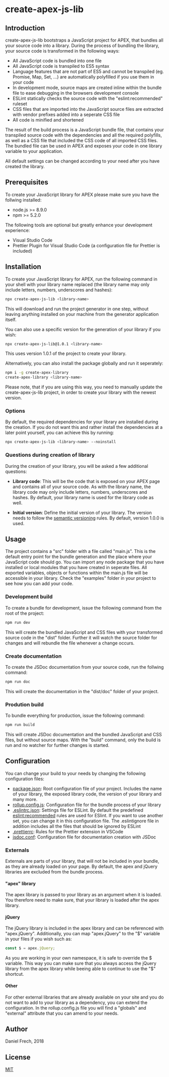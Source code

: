 # create-apex-js-lib

## Introduction

create-apex-js-lib bootstraps a JavaScript project for APEX, that bundles all your source code into a library. During the process of bundling the library, your source code is transformed in the following ways:

-   All JavaScript code is bundled into one file
-   All JavaScript code is transpiled to ES5 syntax
-   Language features that are not part of ES5 and cannot be transpiled (eg. Promise, Map, Set, ...) are automatically polyfilled if you use them in your code
-   In development mode, source maps are created inline within the bundle file to ease debugging in the browsers development console
-   ESLint statically checks the source code with the "eslint:recommended" ruleset
-   CSS files that are imported into the JavaScript source files are extracted with vendor prefixes added into a seperate CSS file
-   All code is minified and shortened

The result of the build process is a JavaScript bundle file, that contains your transpiled source code with the dependencies and all the required polyfills, as well as a CSS file that included the CSS code of all imported CSS files. The bundled file can be used in APEX and exposes your code in one library variable to your application.

All default settings can be changed according to your need after you have created the library.

## Prerequisites

To create your JavaScript library for APEX please make sure you have the follwing installed:

-   node.js >= 8.9.0
-   npm >= 5.2.0

The following tools are optional but greatly enhance your development experience:

-   Visual Studio Code
-   Prettier Plugin for Visual Studio Code (a configuration file for Prettier is included)

## Installation

To create your JavaScript library for APEX, run the following command in your shell with your library name replaced (the library name may only include letters, numbers, underscores and hashes):

```bash
npx create-apex-js-lib <library-name>
```

This will download and run the project generator in one step, without leaving anything installed on your machine from the generator application itself.

You can also use a specific version for the generation of your library if you wish:

```bash
npx create-apex-js-lib@1.0.1 <library-name>
```

This uses version 1.0.1 of the project to create your library.

Alternatively, you can also install the package globally and run it seperately:

```bash
npm i -g create-apex-library
create-apex-library <library-name>
```

Please note, that if you are using this way, you need to manually update the create-apex-js-lib project, in order to create your library with the newest version.

### Options

By default, the required dependencies for your library are installed during the creation. If you do not want this and rather install the dependencies at a later point yourself, you can achieve this by running:

```bash
npx create-apex-js-lib <library-name> --noinstall
```

### Questions during creation of library

During the creation of your library, you will be asked a few additional questions:

-   **Library code**: This will be the code that is exposed on your APEX page and contains all of your source code. As with the library name, the library code may only include letters, numbers, underscores and hashes. By default, your library name is used for the library code as well.

-   **Initial version**: Define the initial version of your library. The version needs to follow the [semantic versioning](https://semver.org/) rules. By default, version 1.0.0 is used.

## Usage

The project contains a "src" folder with a file called "main.js". This is the default entry point for the bundle generation and the place where your JavaScript code should go. You can import any node package that you have installed or local modules that you have created in seperate files. All exported variables, objects or functions within the main.js file will be accessible in your library. Check the "examples" folder in your project to see how you can add your code.

### Development build

To create a bundle for development, issue the following command from the root of the project:

```bash
npm run dev
```

This will create the bundled JavaScript and CSS files with your transformed source code in the "dist" folder. Further it will watch the source folder for changes and will rebundle the file whenever a change occurs.

### Create documentation

To create the JSDoc documentation from your source code, run the follwing command:

```bash
npm run doc
```

This will create the documentation in the "dist/doc" folder of your project.

### Prodution build

To bundle everything for production, issue the following command:

```bash
npm run build
```

This will create JSDoc documentation and the bundled JavaScript and CSS files, but without source maps. With the "build" command, only the build is run and no watcher for further changes is started.

## Configuration

You can change your build to your needs by changing the following configuration files:

-   [package.json](https://docs.npmjs.com/files/package.json): Root configuration file of your project. Includes the name of your library, the exposed library code, the version of your library and many more.
-   [rollup.config.js](https://rollupjs.org/guide/en): Configuration file for the bundle process of your library
-   [.eslintrc.json](https://eslint.org/docs/user-guide/configuring): Settings file for ESLint. By default the predefined [eslint:recommended](https://eslint.org/docs/rules/) rules are used for ESlint. If you want to use another set, you can change it in this configuration file. The .eslintignore file in addition includes all the files that should be ignored by ESLint
-   [.prettierrc](https://github.com/prettier/prettier): Rules for the Prettier extension in VSCode
-   [jsdoc.conf](http://usejsdoc.org/about-configuring-jsdoc.html): Configuration file for documentation creation with JSDoc

### Externals

Externals are parts of your library, that will not be included in your bundle, as they are already loaded on your page. By default, the apex and jQuery libraries are excluded from the bundle process.

#### "apex" library

The apex library is passed to your library as an argument when it is loaded. You therefore need to make sure, that your library is loaded after the apex library.

#### jQuery

The jQuery library is included in the apex library and can be referenced with "apex.jQuery". Additionally, you can map "apex.jQuery" to the "$" variable in your files if you wish such as:

```javascript
const $ = apex.jQuery;
```

As you are working in your own namespace, it is safe to override the $ variable. This way you can make sure that you always access the jQuery library from the apex library while beeing able to continue to use the "$" shortcut.

#### Other

For other external libraries that are already available on your site and you do not want to add to your library as a dependency, you can extend the configuration. In the rollup.config.js file you will find a "globals" and "external" attribute that you can amend to your needs.

## Author

Daniel Frech, 2018

## License

[MIT](LICENSE)
